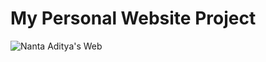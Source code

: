 # My Personal Website Project
![Nanta Aditya's Web](https://preview.ibb.co/iHvpQT/indaka_thumbnail.png)
